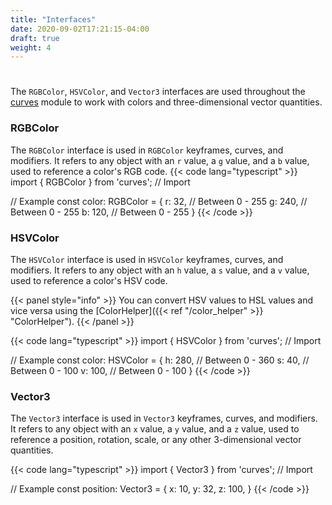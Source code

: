 ```yaml
---
title: "Interfaces"
date: 2020-09-02T17:21:15-04:00
draft: true
weight: 4
---
```

#

The `RGBColor`, `HSVColor`, and `Vector3` interfaces are used throughout the [curves](https://npmjs.org/package/curves) module to work with colors and three-dimensional vector quantities.

### RGBColor

The `RGBColor` interface is used in `RGBColor` keyframes, curves, and modifiers. It refers to any object with an `r` value, a `g` value, and a `b` value, used to reference a color's RGB code.
{{< code lang="typescript" >}}
import { RGBColor } from 'curves'; // Import

// Example
const color: RGBColor = {
    r: 32,       // Between 0 - 255
    g: 240,      // Between 0 - 255
    b: 120,      // Between 0 - 255
}
{{< /code >}}

### HSVColor

The `HSVColor` interface is used in `HSVColor` keyframes, curves, and modifiers. It refers to any object with an `h` value, a `s` value, and a `v` value, used to reference a color's HSV code.

{{< panel style="info" >}} You can convert HSV values to HSL values and vice versa using the [ColorHelper]({{< ref "/color_helper" >}} "ColorHelper"). {{< /panel >}}

{{< code lang="typescript" >}}
import { HSVColor } from 'curves'; // Import

// Example
const color: HSVColor = {
    h: 280,      // Between 0 - 360
    s: 40,       // Between 0 - 100
    v: 100,      // Between 0 - 100
}
{{< /code >}}

### Vector3

The `Vector3` interface is used in `Vector3` keyframes, curves, and modifiers. It refers to any object with an `x` value, a `y` value, and a `z` value, used to reference a position, rotation, scale, or any other 3-dimensional vector quantities.

{{< code lang="typescript" >}}
import { Vector3 } from 'curves'; // Import

// Example
const position: Vector3 = {
    x: 10,
    y: 32,
    z: 100,
}
{{< /code >}}